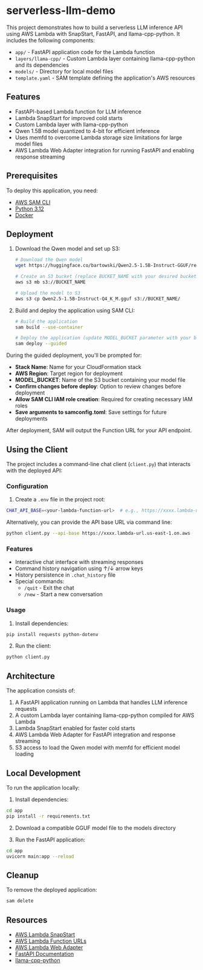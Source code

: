 # serverless-llm-demo

This project demonstrates how to build a serverless LLM inference API using AWS Lambda with SnapStart, FastAPI, and llama-cpp-python. It includes the following components:

- `app/` - FastAPI application code for the Lambda function
- `layers/llama-cpp/` - Custom Lambda layer containing llama-cpp-python and its dependencies
- `models/` - Directory for local model files
- `template.yaml` - SAM template defining the application's AWS resources

## Features

- FastAPI-based Lambda function for LLM inference
- Lambda SnapStart for improved cold starts
- Custom Lambda layer with llama-cpp-python
- Qwen 1.5B model quantized to 4-bit for efficient inference
- Uses memfd to overcome Lambda storage size limitations for large model files
- AWS Lambda Web Adapter integration for running FastAPI and enabling response streaming

## Prerequisites

To deploy this application, you need:

* [AWS SAM CLI](https://docs.aws.amazon.com/serverless-application-model/latest/developerguide/serverless-sam-cli-install.html)
* [Python 3.12](https://www.python.org/downloads/)
* [Docker](https://hub.docker.com/search/?type=edition&offering=community)

## Deployment

1. Download the Qwen model and set up S3:
   ```bash
   # Download the Qwen model
   wget https://huggingface.co/bartowski/Qwen2.5-1.5B-Instruct-GGUF/resolve/main/Qwen2.5-1.5B-Instruct-Q4_K_M.gguf
   
   # Create an S3 bucket (replace BUCKET_NAME with your desired bucket name)
   aws s3 mb s3://BUCKET_NAME
   
   # Upload the model to S3
   aws s3 cp Qwen2.5-1.5B-Instruct-Q4_K_M.gguf s3://BUCKET_NAME/
   ```

2. Build and deploy the application using SAM CLI:
   ```bash
   # Build the application
   sam build --use-container

   # Deploy the application (update MODEL_BUCKET parameter with your bucket name)
   sam deploy --guided
   ```

During the guided deployment, you'll be prompted for:

* **Stack Name**: Name for your CloudFormation stack
* **AWS Region**: Target region for deployment
* **MODEL_BUCKET**: Name of the S3 bucket containing your model file
* **Confirm changes before deploy**: Option to review changes before deployment
* **Allow SAM CLI IAM role creation**: Required for creating necessary IAM roles
* **Save arguments to samconfig.toml**: Save settings for future deployments

After deployment, SAM will output the Function URL for your API endpoint.

## Using the Client

The project includes a command-line chat client (`client.py`) that interacts with the deployed API:

### Configuration

1. Create a `.env` file in the project root:
```bash
CHAT_API_BASE=<your-lambda-function-url>  # e.g., https://xxxx.lambda-url.us-east-1.on.aws
```

Alternatively, you can provide the API base URL via command line:
```bash
python client.py --api-base https://xxxx.lambda-url.us-east-1.on.aws
```

### Features

- Interactive chat interface with streaming responses
- Command history navigation using ↑/↓ arrow keys
- History persistence in `.chat_history` file
- Special commands:
  - `/quit` - Exit the chat
  - `/new` - Start a new conversation

### Usage

1. Install dependencies:
```bash
pip install requests python-dotenv
```

2. Run the client:
```bash
python client.py
```

## Architecture

The application consists of:

1. A FastAPI application running on Lambda that handles LLM inference requests
2. A custom Lambda layer containing llama-cpp-python compiled for AWS Lambda
3. Lambda SnapStart enabled for faster cold starts
4. AWS Lambda Web Adapter for FastAPI integration and response streaming
5. S3 access to load the Qwen model with memfd for efficient model loading

## Local Development

To run the application locally:

1. Install dependencies:
```bash
cd app
pip install -r requirements.txt
```

2. Download a compatible GGUF model file to the models directory

3. Run the FastAPI application:
```bash
cd app
uvicorn main:app --reload
```

## Cleanup

To remove the deployed application:

```bash
sam delete
```

## Resources

- [AWS Lambda SnapStart](https://docs.aws.amazon.com/lambda/latest/dg/snapstart.html)
- [AWS Lambda Function URLs](https://docs.aws.amazon.com/lambda/latest/dg/lambda-urls.html)
- [AWS Lambda Web Adapter](https://github.com/awslabs/aws-lambda-web-adapter)
- [FastAPI Documentation](https://fastapi.tiangolo.com/)
- [llama-cpp-python](https://github.com/abetlen/llama-cpp-python)
